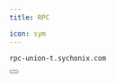```yaml
---
title: RPC

icon: sym
---
```


<div class="code-block-wrapper"><!-- Note: Change nodename-->
  <pre><code>rpc-union-t.sychonix.com</code></pre>
  <button class="copy-btn"><i class="fas fa-copy"></i></button>
</div><!-- Note: Change nodename-->
